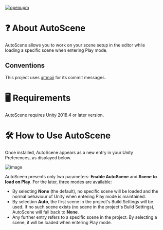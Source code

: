 [![openupm](https://img.shields.io/npm/v/dev.chsxf.autoscene?label=openupm&registry_uri=https://package.openupm.com)](https://openupm.com/packages/dev.chsxf.autoscene/)

# ❓ About AutoScene

AutoScene allows you to work on your scene setup in the editor while loading a specific scene when entering Play mode.

## Conventions

This project uses [gitmoji](https://gitmoji.dev) for its commit messages.

# 🖥 Requirements

AutoScene requires Unity 2018.4 or later version.

# 🛠 How to Use AutoScene

Once installed, AutoScene appears as a new entry in your Unity Preferences, as displayed below.

![image](https://user-images.githubusercontent.com/3322862/123942946-e8926a80-d99b-11eb-95f6-289d00577570.png)

AutoSceen presents only two parameters: **Enable AutoScene** and **Scene to load on Play**. For the later, three modes are available:

- By selecting **None** (the default), no specific scene will be loaded and the normal behaviour of Unity when entering Play mode is maintained.
- By selection **Auto**, the first scene in the project's Build Settings will be used. If no such scene exists (no scene in the project's Build Settings), AutoScene will fall back to **None**.
- Any further entry refers to a specific scene in the project. By selecting a scene, it will be loaded when entering Play mode.
